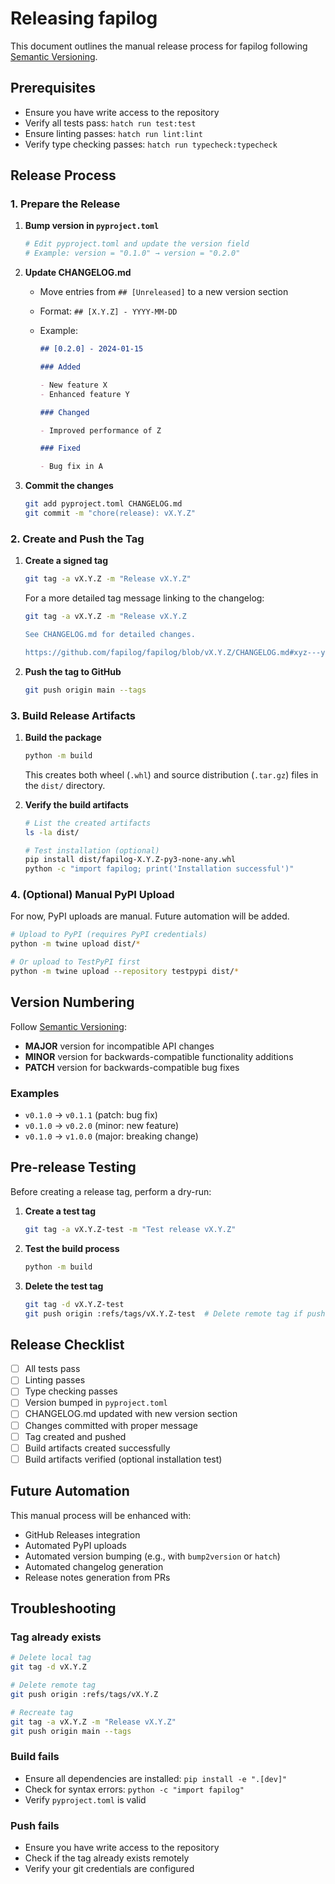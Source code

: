 # Releasing fapilog

This document outlines the manual release process for fapilog following [Semantic Versioning](https://semver.org/spec/v2.0.0.html).

## Prerequisites

- Ensure you have write access to the repository
- Verify all tests pass: `hatch run test:test`
- Ensure linting passes: `hatch run lint:lint`
- Verify type checking passes: `hatch run typecheck:typecheck`

## Release Process

### 1. Prepare the Release

1. **Bump version in `pyproject.toml`**

   ```bash
   # Edit pyproject.toml and update the version field
   # Example: version = "0.1.0" → version = "0.2.0"
   ```

2. **Update CHANGELOG.md**

   - Move entries from `## [Unreleased]` to a new version section
   - Format: `## [X.Y.Z] - YYYY-MM-DD`
   - Example:

     ```markdown
     ## [0.2.0] - 2024-01-15

     ### Added

     - New feature X
     - Enhanced feature Y

     ### Changed

     - Improved performance of Z

     ### Fixed

     - Bug fix in A
     ```

3. **Commit the changes**
   ```bash
   git add pyproject.toml CHANGELOG.md
   git commit -m "chore(release): vX.Y.Z"
   ```

### 2. Create and Push the Tag

1. **Create a signed tag**

   ```bash
   git tag -a vX.Y.Z -m "Release vX.Y.Z"
   ```

   For a more detailed tag message linking to the changelog:

   ```bash
   git tag -a vX.Y.Z -m "Release vX.Y.Z

   See CHANGELOG.md for detailed changes.

   https://github.com/fapilog/fapilog/blob/vX.Y.Z/CHANGELOG.md#xyz---yyyy-mm-dd"
   ```

2. **Push the tag to GitHub**
   ```bash
   git push origin main --tags
   ```

### 3. Build Release Artifacts

1. **Build the package**

   ```bash
   python -m build
   ```

   This creates both wheel (`.whl`) and source distribution (`.tar.gz`) files in the `dist/` directory.

2. **Verify the build artifacts**

   ```bash
   # List the created artifacts
   ls -la dist/

   # Test installation (optional)
   pip install dist/fapilog-X.Y.Z-py3-none-any.whl
   python -c "import fapilog; print('Installation successful')"
   ```

### 4. (Optional) Manual PyPI Upload

For now, PyPI uploads are manual. Future automation will be added.

```bash
# Upload to PyPI (requires PyPI credentials)
python -m twine upload dist/*

# Or upload to TestPyPI first
python -m twine upload --repository testpypi dist/*
```

## Version Numbering

Follow [Semantic Versioning](https://semver.org/spec/v2.0.0.html):

- **MAJOR** version for incompatible API changes
- **MINOR** version for backwards-compatible functionality additions
- **PATCH** version for backwards-compatible bug fixes

### Examples

- `v0.1.0` → `v0.1.1` (patch: bug fix)
- `v0.1.0` → `v0.2.0` (minor: new feature)
- `v0.1.0` → `v1.0.0` (major: breaking change)

## Pre-release Testing

Before creating a release tag, perform a dry-run:

1. **Create a test tag**

   ```bash
   git tag -a vX.Y.Z-test -m "Test release vX.Y.Z"
   ```

2. **Test the build process**

   ```bash
   python -m build
   ```

3. **Delete the test tag**
   ```bash
   git tag -d vX.Y.Z-test
   git push origin :refs/tags/vX.Y.Z-test  # Delete remote tag if pushed
   ```

## Release Checklist

- [ ] All tests pass
- [ ] Linting passes
- [ ] Type checking passes
- [ ] Version bumped in `pyproject.toml`
- [ ] CHANGELOG.md updated with new version section
- [ ] Changes committed with proper message
- [ ] Tag created and pushed
- [ ] Build artifacts created successfully
- [ ] Build artifacts verified (optional installation test)

## Future Automation

This manual process will be enhanced with:

- GitHub Releases integration
- Automated PyPI uploads
- Automated version bumping (e.g., with `bump2version` or `hatch`)
- Automated changelog generation
- Release notes generation from PRs

## Troubleshooting

### Tag already exists

```bash
# Delete local tag
git tag -d vX.Y.Z

# Delete remote tag
git push origin :refs/tags/vX.Y.Z

# Recreate tag
git tag -a vX.Y.Z -m "Release vX.Y.Z"
git push origin main --tags
```

### Build fails

- Ensure all dependencies are installed: `pip install -e ".[dev]"`
- Check for syntax errors: `python -c "import fapilog"`
- Verify `pyproject.toml` is valid

### Push fails

- Ensure you have write access to the repository
- Check if the tag already exists remotely
- Verify your git credentials are configured
